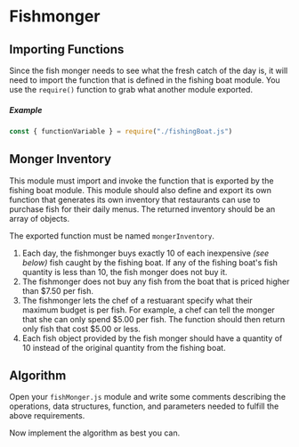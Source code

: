 # Fishmonger

## Importing Functions

Since the fish monger needs to see what the fresh catch of the day is, it will need to import the function that is defined in the fishing boat module. You use the `require()` function to grab what another module exported.

##### Example

```js
const { functionVariable } = require("./fishingBoat.js")
```

## Monger Inventory

This module must import and invoke the function that is exported by the fishing boat module. This module should also define and export its own function that generates its own inventory that restaurants can use to purchase fish for their daily menus. The returned inventory should be an array of objects.

The exported function must be named `mongerInventory`.

1. Each day, the fishmonger buys exactly 10 of each inexpensive _(see below)_ fish caught by the fishing boat. If any of the fishing boat's fish quantity is less than 10, the fish monger does not buy it.
1. The fishmonger does not buy any fish from the boat that is priced higher than $7.50 per fish.
1. The fishmonger lets the chef of a restuarant specify what their maximum budget is per fish. For example, a chef can tell the monger that she can only spend $5.00 per fish. The function should then return only fish that cost $5.00 or less.
1. Each fish object provided by the fish monger should have a quantity of 10 instead of the original quantity from the fishing boat.

## Algorithm

Open your `fishMonger.js` module and write some comments describing the operations, data structures, function, and parameters needed to fulfill the above requirements.

Now implement the algorithm as best you can.